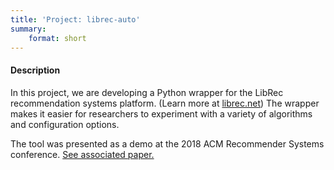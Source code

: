 ```yaml
---
title: 'Project: librec-auto'
summary:
    format: short
---
```


#### Description

In this project, we are developing a Python wrapper for the LibRec recommendation systems platform. (Learn more at [librec.net](http://librec.net)) The wrapper makes it easier for researchers to experiment with a variety of algorithms and configuration options. 

The tool was presented as a demo at the 2018 ACM Recommender Systems conference. [See associated paper.](../../pubs/2018_recsys_librec/) 







